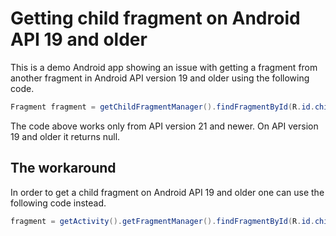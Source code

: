 # Getting child fragment on Android API 19 and older

This is a demo Android app showing an issue with getting a fragment from another fragment in Android API version 19 and older using the following code.

```Java
Fragment fragment = getChildFragmentManager().findFragmentById(R.id.child);
```

The code above works only from API version 21 and newer. On API version 19 and older it returns null.

## The workaround

In order to get a child fragment on Android API 19 and older one can use the following code instead.


```Java
fragment = getActivity().getFragmentManager().findFragmentById(R.id.child);
```